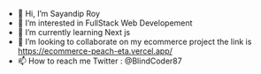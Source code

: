 - 👋 Hi, I’m Sayandip Roy
- 👀 I’m interested in FullStack Web Developement
- 🌱 I’m currently learning Next js
- 💞️ I’m looking to collaborate on my ecommerce project the link is https://ecommerce-peach-eta.vercel.app/
- 📫 How to reach me Twitter : @BlindCoder87




<!---
shogun444/shogun444 is a ✨ special ✨ repository because its `README.md` (this file) appears on your GitHub profile.
You can click the Preview link to take a look at your changes.
--->
